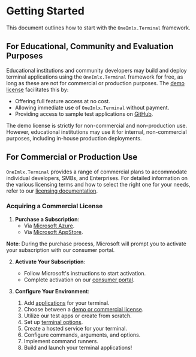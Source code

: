 # Getting Started
This document outlines how to start with the `OneImlx.Terminal` framework.

## For Educational, Community and Evaluation Purposes
Educational institutions and community developers may build and deploy terminal applications using the `OneImlx.Terminal` framework for free, as long as these are not for commercial or production purposes. The [demo license](demo.md) facilitates this by:
- Offering full feature access at no cost.
- Allowing immediate use of `OneImlx.Terminal` without payment.
- Providing access to sample test applications on [GitHub](https://github.com/perpetualintelligence/terminal/tree/main/apps).

The demo license is strictly for non-commercial and non-production use. However, educational institutions may use it for internal, non-commercial purposes, including in-house production deployments.

## For Commercial or Production Use
`OneImlx.Terminal` provides a range of commercial plans to accommodate individual developers, SMBs, and Enterprises. For detailed information on the various licensing terms and how to select the right one for your needs, refer to our [licensing documentation](../licensing/intro.md).

### Acquiring a Commercial License
1. **Purchase a Subscription**:    
   - Via [Microsoft Azure](../../buying/buyonmsazure.md).
   - Via [Microsoft AppStore](../../buying/buyonmsappsource.md).

**Note**: During the purchase process, Microsoft will prompt you to activate your subscription with our consumer portal.

2. **Activate Your Subscription**: 
   - Follow Microsoft's instructions to start activation.
   - Complete activation on our [consumer portal](https://www.consumer.perpetualintelligence.com/).

3. **Configure Your Environment**: 
   1. Add [applications](apps.md) for your terminal.
   2. Choose between a [demo or commercial license](../licensing/licensekeys.md).
   3. Utilize our test apps or create from scratch.
   4. Set up [terminal options](../configurationoptions.md).
   5. Create a hosted service for your terminal.
   6. Configure commands, arguments, and options.
   7. Implement command runners.
   8. Build and launch your terminal applications!